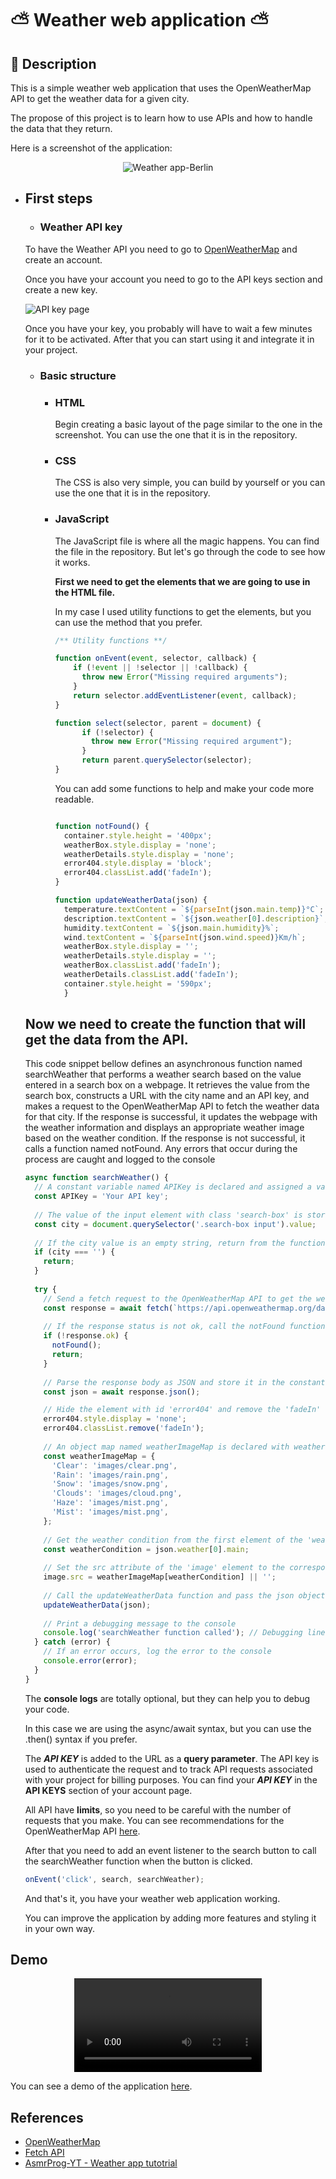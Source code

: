 # ⛅ Weather web application ⛅

## 📑 Description

This is a simple weather web application that uses the OpenWeatherMap API to get the weather data for a given city. 

The propose of this project is to learn how to use 
APIs and how to handle the data that they return.

Here is a screenshot of the application:

<div align="center">

![Weather app-Berlin](image-3.png)

</div>

##

- ## First steps
  
    - ### Weather API key
  
    To have the Weather API you need to go to [OpenWeatherMap](https://openweathermap.org/) and create an account.

    Once you have your account you need to go to the API keys section and create a new key.

    ![API key page](image-2.png)

    Once you have your key, you probably will have to wait a few minutes for it to be activated. After that you can start using it and integrate it in your project.

    - ### Basic structure
      - ### HTML
        
        Begin creating a basic layout of the page similar to the one in the screenshot. You can use the one that it is in the repository.
         
      - ### CSS
        
        The CSS is also very simple, you can build by yourself or you can use the one that it is in the repository.

      - ### JavaScript

        The JavaScript file is where all the magic happens. You can find the file in the repository. But let's go through the code to see how it works.
        
        **First we need to get the elements that we are going to use in the HTML file.**

        In my case I used utility functions to get the elements, but you can use the method that you prefer.

        ```javascript
        /** Utility functions **/
        
        function onEvent(event, selector, callback) {
            if (!event || !selector || !callback) {
              throw new Error("Missing required arguments");
            }
            return selector.addEventListener(event, callback);
        }

        function select(selector, parent = document) {
              if (!selector) {
                throw new Error("Missing required argument");
              }
              return parent.querySelector(selector);
        }

        ```

        You can add some functions to help and make your code more readable.

        ```javascript

        function notFound() {
          container.style.height = '400px';
          weatherBox.style.display = 'none';
          weatherDetails.style.display = 'none';
          error404.style.display = 'block';
          error404.classList.add('fadeIn');
        }
        
        function updateWeatherData(json) {
          temperature.textContent = `${parseInt(json.main.temp)}°C`;
          description.textContent = `${json.weather[0].description}`;
          humidity.textContent = `${json.main.humidity}%`;
          wind.textContent = `${parseInt(json.wind.speed)}Km/h`;
          weatherBox.style.display = '';
          weatherDetails.style.display = '';
          weatherBox.classList.add('fadeIn');
          weatherDetails.classList.add('fadeIn');
          container.style.height = '590px';
          }
        ```
        
  
  ## **Now we need to create the function that will get the data from the API.**

       
  This code snippet bellow defines an asynchronous function named searchWeather that performs a weather search based on the value entered in a search box on a webpage. It retrieves the value from the search box, constructs a URL with the city name and an API key, and makes a request to the OpenWeatherMap API to fetch the weather data for that city. If the response is successful, it updates the webpage with the weather information and displays an appropriate weather image based on the weather condition. If the response is not successful, it calls a function named notFound. Any errors that occur during the process are caught and logged to the console
  ```javascript
  async function searchWeather() {
    // A constant variable named APIKey is declared and assigned a value
    const APIKey = 'Your API key';
    
    // The value of the input element with class 'search-box' is stored in the constant variable city
    const city = document.querySelector('.search-box input').value;
    
    // If the city value is an empty string, return from the function
    if (city === '') {
      return;
    }
    
    try {
      // Send a fetch request to the OpenWeatherMap API to get the weather data for the specified city
      const response = await fetch(`https://api.openweathermap.org/data/2.5/weather?q=${city}&units=metric&appid=${APIKey}`);
    
      // If the response status is not ok, call the notFound function and return from the function
      if (!response.ok) {
        notFound();
        return;
      }
      
      // Parse the response body as JSON and store it in the constant variable json
      const json = await response.json();

      // Hide the element with id 'error404' and remove the 'fadeIn' class from it
      error404.style.display = 'none';
      error404.classList.remove('fadeIn');
    
      // An object map named weatherImageMap is declared with weather conditions as keys and image paths as values
      const weatherImageMap = {
        'Clear': 'images/clear.png',
        'Rain': 'images/rain.png',
        'Snow': 'images/snow.png',
        'Clouds': 'images/cloud.png',
        'Haze': 'images/mist.png',
        'Mist': 'images/mist.png',
      };
    
      // Get the weather condition from the first element of the 'weather' array in the JSON response
      const weatherCondition = json.weather[0].main;
      
      // Set the src attribute of the 'image' element to the corresponding image path from the weatherImageMap, or an empty string if not found
      image.src = weatherImageMap[weatherCondition] || '';
      
      // Call the updateWeatherData function and pass the json object as an argument
      updateWeatherData(json);
      
      // Print a debugging message to the console
      console.log('searchWeather function called'); // Debugging line
    } catch (error) {
      // If an error occurs, log the error to the console
      console.error(error);
    }
  }
  ```
  The **console logs** are totally optional, but they can help you to debug your code.
  
  In this case we are using the async/await syntax, but you can use the .then() syntax if you prefer.

  The **_API KEY_** is added to the URL as a **query parameter**. The API key is used to authenticate the request and to track API requests associated with your project for billing purposes. You can find your **_API KEY_** in the **API KEYS** section of your account page.

  All API have **limits**, so you need to be careful with the number of requests that you make. You can see recommendations for the OpenWeatherMap API [here](https://openweathermap.org/appid#use).

  After that you need to add an event listener to the search button to call the searchWeather function when the button is clicked.

  ```javascript
  onEvent('click', search, searchWeather);
  ```
  And that's it, you have your weather web application working.

  You can improve the application by adding more features and styling it in your own way.

## Demo
<div align= "center" >

<video src="20231108-2035-31.9275617.mp4" controls title="Title"></video>

</div>

You can see a demo of the application [here](https://marcelolop.github.io/weather_app/).

## References

- [OpenWeatherMap](https://openweathermap.org/)
- [Fetch API](https://developer.mozilla.org/en-US/docs/Web/API/Fetch_API)
- [AsmrProg-YT - Weather app tutotrial ](https://github.com/AsmrProg-YT/100-days-of-javascript/tree/master/Day%20%2310%20-%20Weather%20App)
